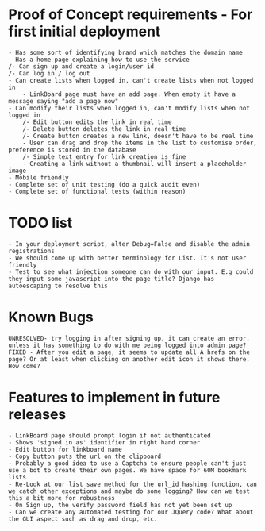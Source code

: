 # Proof of Concept requirements - For first initial deployment
    - Has some sort of identifying brand which matches the domain name
    - Has a home page explaining how to use the service
    /- Can sign up and create a login/user id
    /- Can log in / log out
    - Can create lists when logged in, can't create lists when not logged in
        - LinkBoard page must have an add page. When empty it have a message saying "add a page now"
    - Can modify their lists when logged in, can't modify lists when not logged in
        /- Edit button edits the link in real time
        /- Delete button deletes the link in real time
        /- Create button creates a new link, doesn't have to be real time
        - User can drag and drop the items in the list to customise order, preference is stored in the database
        /- Simple text entry for link creation is fine
        - Creating a link without a thumbnail will insert a placeholder image
    - Mobile friendly
    - Complete set of unit testing (do a quick audit even)
    - Complete set of functional tests (within reason)

# TODO list
    - In your deployment script, alter Debug=False and disable the admin registrations
    - We should come up with better terminology for List. It's not user friendly
    - Test to see what injection someone can do with our input. E.g could they input some javascript into the page title? Django has autoescaping to resolve this


# Known Bugs
    UNRESOLVED- try logging in after signing up, it can create an error. unless it has something to do with me being logged into admin page?
    FIXED - After you edit a page, it seems to update all A hrefs on the page? Or at least when clicking on another edit icon it shows there. How come? 


# Features to implement in future releases
    - LinkBoard page should prompt login if not authenticated
    - Shows 'signed in as' identifier in right hand corner
    - Edit button for linkboard name
    - Copy button puts the url on the clipboard
    - Probably a good idea to use a Captcha to ensure people can't just use a bot to create their own pages. We have space for 60M bookmark lists
    - Re-Look at our list save method for the url_id hashing function, can we catch other exceptions and maybe do some logging? How can we test this a bit more for robustness 
    - On Sign up, the verify password field has not yet been set up
    - Can we create any automated testing for our JQuery code? What about the GUI aspect such as drag and drop, etc. 